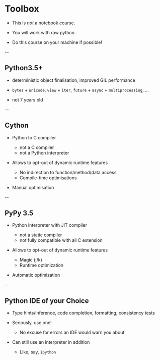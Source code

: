 # Toolbox

* This is *not* a notebook course.

* You will work with raw python.

* Do this course on your machine if possible!

--

## Python3.5+

* deterministic object finalisation, improved GIL performance

* `bytes` + `unicode`, `view` + `iter`, `future` + `async` + `multiprocessing`, ...

* not 7 years old

--

## Cython

* Python to C compiler
    * not a C compiler
    * not a Python interpreter

* Allows to opt-out of dynamic runtime features
    * No indirection to function/method/data access
    * Compile-time optimisations

* Manual optimisation

--

## PyPy 3.5

* Python interpreter with JIT compiler
    * not a static compiler
    * not fully compatible with all C extension

* Allows to opt-out of dynamic runtime features
    * Magic (j/k)
    * Runtime optimization
    
* Automatic optimization

--

## Python IDE of your Choice

* Type hints/inference, code completion, formatting, consistency tests 

* Seriously, use one!
    * No excuse for errors an IDE would warn you about

* Can still use an interpreter in addition 
    * Like, say, ``ipython``
